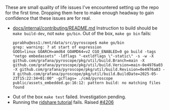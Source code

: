 These are small quality of life issues I've encountered setting up the repo for the first time.
Dropping them here to make enough headway to gain confidence that these issues are for real.

- [docs/internal/contributing/README.md](docs/internal/contributing/README.md) Instruction to build should be `make build-dev`, not `make go/bin`.
  Out of the box, `make go bin` fails:
  ```
  pprabhu@oss1:/mnt/data/src/pyroscope$ make go/bin
  grep: warning: ? at start of expression
  GOOS=linux GOARCH=amd64 GOAMD64=v2 CGO_ENABLED=0 go build -tags "netgo embedassets" -ldflags "-extldflags \"-static\" -s -w -X github.com/grafana/pyroscope/pkg/util/build.Branch=main -X github.com/grafana/pyroscope/pkg/util/build.Version=main-0e4976a03 -X github.com/grafana/pyroscope/pkg/util/build.Revision=0e4976a03 -X github.com/grafana/pyroscope/pkg/util/build.BuildDate=2025-05-23T15:22:34+01:00" -gcflags= ./cmd/pyroscope
  public/assets_embedded.go:16:12: pattern build: no matching files found
  ```
- Out of the box `make test` failed. Investigation pending.
- Running the [ridshare tutorial](https://grafana.com/docs/pyroscope/latest/get-started/ride-share-tutorial/) fails. Raised [#4206](https://github.com/grafana/pyroscope/pull/4206/files)
